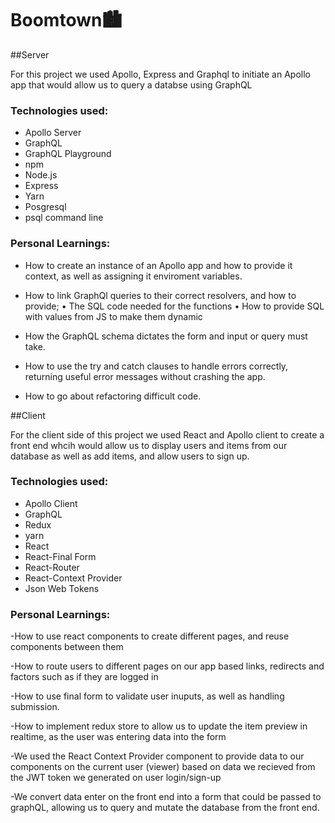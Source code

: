 # Boomtown🏙

##Server

For this project we used Apollo, Express and Graphql to initiate an Apollo app that would allow us to query a databse using GraphQL

### Technologies used:

- Apollo Server
- GraphQL
- GraphQL Playground
- npm
- Node.js
- Express
- Yarn
- Posgresql
- psql command line

### Personal Learnings:

- How to create an instance of an Apollo app and how to provide it context, as well as assigning it enviroment variables.

- How to link GraphQl queries to their correct resolvers, and how to provide;
  • The SQL code needed for the functions
  • How to provide SQL with values from JS to make them dynamic

- How the GraphQL schema dictates the form and input or query must take.

- How to use the try and catch clauses to handle errors correctly, returning useful error messages  without crashing the app.

- How to go about refactoring difficult code.

##Client

For the client side of this project we used React and Apollo client to create a front end whcih would allow us to display users and items from our database as well as add items, and allow users to sign up.

### Technologies used:

- Apollo Client
- GraphQL
- Redux
- yarn
- React
- React-Final Form
- React-Router
- React-Context Provider
- Json Web Tokens

### Personal Learnings:

-How to use react components to create different pages, and reuse components between them

-How to route users to different pages on our app based links, redirects and factors such as if they are logged in

-How to use final form to validate user inuputs, as well as handling submission.

-How to implement redux store to allow us to update the item preview in realtime, as the user was entering data into the form

-We used the React Context Provider component to provide data to our components on the current user (viewer) based on data we recieved from the JWT token we generated on user login/sign-up

-We convert data enter on the front end into a form that could be passed to graphQL, allowing us to query and mutate the database from the front end.
